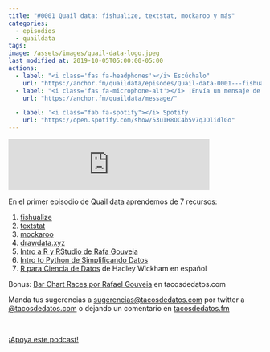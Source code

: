 ```yaml
---
title: "#0001 Quail data: fishualize, textstat, mockaroo y más"
categories:
  - episodios
  - quaildata
tags:
image: /assets/images/quail-data-logo.jpeg
last_modified_at: 2019-10-05T05:00:00-05:00
actions:
  - label: "<i class='fas fa-headphones'></i> Escúchalo"
    url: "https://anchor.fm/quaildata/episodes/Quail-data-0001---fishualize--textstat--mockaroo-y-ms-e6aah0/a-aqh319"
  - label: "<i class='fas fa-microphone-alt'></i> ¡Envía un mensaje de voz!"
    url: "https://anchor.fm/quaildata/message/"

  - label: '<i class="fab fa-spotify"></i> Spotify'
    url: "https://open.spotify.com/show/53uIH8OC4b5v7qJOlidlGo"
---
```


<iframe src="https://anchor.fm/quaildata/embed/episodes/Quail-data-0001---fishualize--textstat--mockaroo-y-ms-e6aah0/a-aqh319" height="102px" width="400px" frameborder="0" scrolling="no"></iframe>

<p>En el primer episodio de Quail data aprendemos de 7 recursos:</p>
<ol>
 <li><a href="https://nschiett.github.io/fishualize/index.html">fishualize</a></li>
 <li><a href="https://github.com/shivam5992/textstat">textstat</a></li>
 <li><a href="https://www.mockaroo.com/">mockaroo</a></li>
 <li><a href="https://drawdata.xyz">drawdata.xyz</a></li>
 <li><a href="https://gonzalezgouveia.com/">Intro a R y RStudio de Rafa Gouveia</a></li>
 <li><a href="https://www.youtube.com/channel/UCnQabUZf-uDRYepsZCSWTJQ/">Intro to Python de Simplificando Datos</a></li>
 <li><a href="https://es.r4ds.hadley.nz/">R para Ciencia de Datos</a> de Hadley Wickham en español</li>
</ol>
<p>Bonus: <a href="https://tacosdedatos.com/como-hacer-carrera-de-barras-en-r">Bar Chart Races por Rafael Gouveia</a> en tacosdedatos.com</p>
<p>Manda tus sugerencias a <a href="mailto:sugerencias@tacosdedatos.com">sugerencias@tacosdedatos.com</a> por twitter a <a href="https://twitter.com/tacosdedatos">@tacosdedatos.com</a> o dejando un comentario en <a href="https://tacosdedatos.fm">tacosdedatos.fm</a></p>
<p><br></p>
<p><a href="https://anchor.fm/quaildata" rel="payment">¡Apoya este podcast!</a></p>
